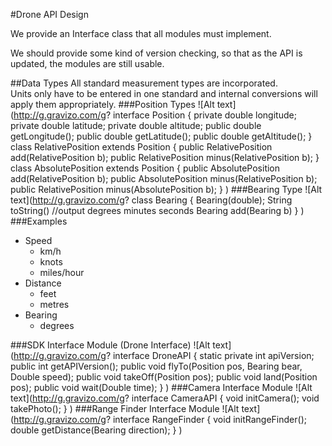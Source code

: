 #Drone API Design

We provide an Interface class that all modules must implement.

We should provide some kind of version checking, so that as the API is updated, the modules are still usable.

##Data Types
All standard measurement types are incorporated.  
Units only have to be entered in one standard and internal conversions will apply them appropriately.
###Position Types
![Alt text](http://g.gravizo.com/g?
  interface Position {
  	private double longitude;
  	private double latitude;
  	private double altitude;
  	public double getLongitude();
  	public double getLatitude();
  	public double getAltitude();
  }
  class RelativePosition extends Position {
  	public RelativePosition add(RelativePosition b);
  	public RelativePosition minus(RelativePosition b);
  }
  class AbsolutePosition extends Position {
  	public AbsolutePosition add(RelativePosition b);
  	public AbsolutePosition minus(RelativePosition b);
  	public RelativePosition minus(AbsolutePosition b);
  }
)
###Bearing Type
![Alt text](http://g.gravizo.com/g?
  class Bearing {
  	Bearing(double);
  	String toString() //output degrees minutes seconds
  	Bearing add(Bearing b)
  }
)
###Examples

- Speed
	- 	km/h
	- 	knots
	- 	miles/hour
- Distance
	- 	feet
	- 	metres
- Bearing
	- 	degrees

###SDK Interface Module (Drone Interface)
![Alt text](http://g.gravizo.com/g?
  interface DroneAPI {
        static private int apiVersion;
        public int getAPIVersion();
        public void flyTo(Position pos, Bearing bear, Double speed);
        public void takeOff(Position pos);
        public void land(Position pos);
        public void wait(Double time);
  }
)
###Camera Interface Module
![Alt text](http://g.gravizo.com/g?
  interface CameraAPI {
	void initCamera();
	void takePhoto();
  }
)
###Range Finder Interface Module
![Alt text](http://g.gravizo.com/g?
  interface RangeFinder {
	void initRangeFinder();
	double getDistance(Bearing direction);
  }
)
